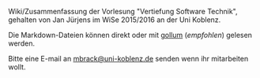 Wiki/Zusammenfassung der Vorlesung "Vertiefung Software Technik", gehalten von Jan Jürjens im WiSe 2015/2016 an der Uni Koblenz.

Die Markdown-Dateien können direkt oder mit [gollum](https://github.com/gollum/gollum) (*empfohlen*) gelesen werden.

Bitte eine E-mail an <mbrack@uni-koblenz.de> senden wenn ihr mitarbeiten wollt.
